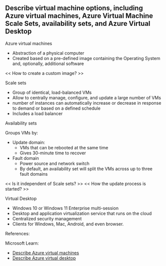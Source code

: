 ## Describe virtual machine options, including Azure virtual machines, Azure Virtual Machine Scale Sets, availability sets, and Azure Virtual Desktop

Azure virtual machines
* Abstraction of a physical computer
* Created based on a pre-defined image containing the Operating System and, optionally, additional software

<< How to create a custom image? >>

Scale sets
* Group of identical, load-balanced VMs
* Allow to centrally manage, configure, and update a large number of VMs
* number of instances can automatically increase or decrease in response to demand or based on a defined schedule
* Includes a load balancer

Availability sets 

Groups VMs by:
* Update domain: 
    * VMs that can be rebooted at the same time
    * Gives 30-minute time to recover 
* Fault domain
    * Power source and network switch
    * By default, an availability set will split the VMs across up to three fault domains

<< Is it independent of Scale sets? >>
<< How the update process is started? >>

Virtual Desktop

* Windows 10 or Windows 11 Enterprise multi-session
* Desktop and application virtualization service that runs on the cloud
* Centralized security management
* Clients for Windows, Mac, Android, and even browser.

References:

Microsoft Learn: []()
* [Describe Azure virtual machines](https://learn.microsoft.com/en-us/training/modules/describe-azure-compute-networking-services/2-virtual-machines)
* [Describe Azure virtual desktop](https://learn.microsoft.com/en-us/training/modules/describe-azure-compute-networking-services/4-virtual-desktop)
